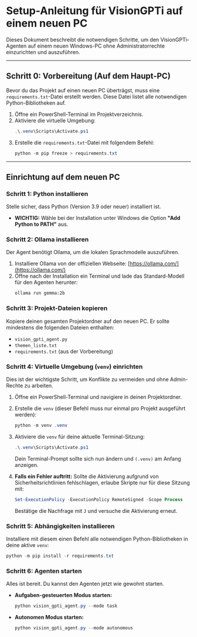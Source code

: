 # Setup-Anleitung für VisionGPTi auf einem neuen PC

Dieses Dokument beschreibt die notwendigen Schritte, um den VisionGPTi-Agenten auf einem neuen Windows-PC ohne Administratorrechte einzurichten und auszuführen.

---

## Schritt 0: Vorbereitung (Auf dem Haupt-PC)

Bevor du das Projekt auf einen neuen PC überträgst, muss eine `requirements.txt`-Datei erstellt werden. Diese Datei listet alle notwendigen Python-Bibliotheken auf.

1.  Öffne ein PowerShell-Terminal im Projektverzeichnis.
2.  Aktiviere die virtuelle Umgebung:
    ```powershell
    .\.venv\Scripts\Activate.ps1
    ```
3.  Erstelle die `requirements.txt`-Datei mit folgendem Befehl:
    ```powershell
    python -m pip freeze > requirements.txt
    ```

---

## Einrichtung auf dem neuen PC

### Schritt 1: Python installieren

Stelle sicher, dass Python (Version 3.9 oder neuer) installiert ist.
* **WICHTIG:** Wähle bei der Installation unter Windows die Option **"Add Python to PATH"** aus.

### Schritt 2: Ollama installieren

Der Agent benötigt Ollama, um die lokalen Sprachmodelle auszuführen.
1.  Installiere Ollama von der offiziellen Webseite: [https://ollama.com/](https://ollama.com/)
2.  Öffne nach der Installation ein Terminal und lade das Standard-Modell für den Agenten herunter:
    ```bash
    ollama run gemma:2b
    ```

### Schritt 3: Projekt-Dateien kopieren

Kopiere deinen gesamten Projektordner auf den neuen PC. Er sollte mindestens die folgenden Dateien enthalten:
* `vision_gpti_agent.py`
* `themen_liste.txt`
* `requirements.txt` (aus der Vorbereitung)

### Schritt 4: Virtuelle Umgebung (`venv`) einrichten

Dies ist der wichtigste Schritt, um Konflikte zu vermeiden und ohne Admin-Rechte zu arbeiten.

1.  Öffne ein PowerShell-Terminal und navigiere in deinen Projektordner.
2.  Erstelle die `venv` (dieser Befehl muss nur einmal pro Projekt ausgeführt werden):
    ```powershell
    python -m venv .venv
    ```
3.  Aktiviere die `venv` für deine aktuelle Terminal-Sitzung:
    ```powershell
    .\.venv\Scripts\Activate.ps1
    ```
    Dein Terminal-Prompt sollte sich nun ändern und `(.venv)` am Anfang anzeigen.

4.  **Falls ein Fehler auftritt:** Sollte die Aktivierung aufgrund von Sicherheitsrichtlinien fehlschlagen, erlaube Skripte nur für diese Sitzung mit:
    ```powershell
    Set-ExecutionPolicy -ExecutionPolicy RemoteSigned -Scope Process
    ```
    Bestätige die Nachfrage mit `J` und versuche die Aktivierung erneut.

### Schritt 5: Abhängigkeiten installieren

Installiere mit diesem einen Befehl alle notwendigen Python-Bibliotheken in deine aktive `venv`:
```powershell
python -m pip install -r requirements.txt
```

### Schritt 6: Agenten starten

Alles ist bereit. Du kannst den Agenten jetzt wie gewohnt starten.

* **Aufgaben-gesteuerten Modus starten:**
    ```powershell
    python vision_gpti_agent.py --mode task
    ```
* **Autonomen Modus starten:**
    ```powershell
    python vision_gpti_agent.py --mode autonomous
    ```